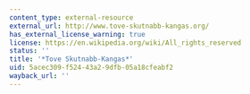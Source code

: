 ```yaml
---
content_type: external-resource
external_url: http://www.tove-skutnabb-kangas.org/
has_external_license_warning: true
license: https://en.wikipedia.org/wiki/All_rights_reserved
status: ''
title: '*Tove Skutnabb-Kangas*'
uid: 5acec309-f524-43a2-9dfb-05a18cfeabf2
wayback_url: ''
---
```

